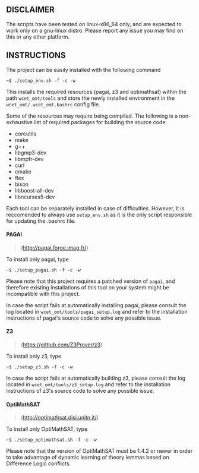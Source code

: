 ## DISCLAIMER

The scripts have been tested on linux-x86_64 only, and are expected
to work only on a gnu-linux distro.
Please report any issue you may find on this or any other platform.


## INSTRUCTIONS

The project can be easily installed with the following command

	~$ ./setup_env.sh -f -c -w

This installs the required resources (pagai, z3 and optimathsat)
within the path `wcet_omt/tools` and store the newly installed
environment in the `wcet_omt/.wcet_omt.bashrc` config file.

Some of the resources may require being compiled. The following
is a non-exhaustive list of required packages for building
the source code:

- coreutils
- make
- g++
- libgmp3-dev
- libmpfr-dev
- curl
- cmake
- flex
- bison
- libboost-all-dev
- libncurses5-dev

Each tool can be separately installed in case of difficulties.
However, it is reccomended to always use `setup_env.sh` as
it is the only script responsible for updating the .bashrc 
file.

#### PAGAI
> (http://pagai.forge.imag.fr/)

To install only pagai, type

    ~$ ./setup_pagai.sh -f -c -w

Please note that this project requires a patched version of
`pagai`, and therefore existing installations of this tool
on your system might be incompatible with this project.

In case the script fails at automatically installing 
pagai, please consult the log located in
`wcet_omt/tools/pagai_setup.log` and refer to the
installation instructions of pagai's source code
to solve any possible issue.

#### Z3
> (https://github.com/Z3Prover/z3)

To install only z3, type

    ~$ ./setup_z3.sh -f -c -w

In case the script fails at automatically building z3,
please consult the log located in `wcet_omt/tools/z3_setup.log`
and refer to the installation instructions of z3's source code
to solve any possible issue.

#### OptiMathSAT
> (http://optimathsat.disi.unitn.it/)

To install only OptiMathSAT, type

    ~$ ./setup_optimathsat.sh -f -c -w

Please note that the version of OptiMathSAT must be 1.4.2 or 
newer in order to take advantage of dynamic learning of theory 
lemmas based on Difference Logic conflicts.
